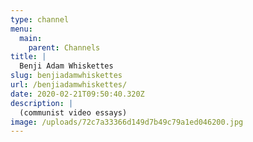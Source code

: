 ```yaml
---
type: channel
menu:
  main:
    parent: Channels
title: |
  Benji Adam Whiskettes
slug: benjiadamwhiskettes
url: /benjiadamwhiskettes/
date: 2020-02-21T09:50:40.320Z
description: |
  (communist video essays)
image: /uploads/72c7a33366d149d7b49c79a1ed046200.jpg
---
```

